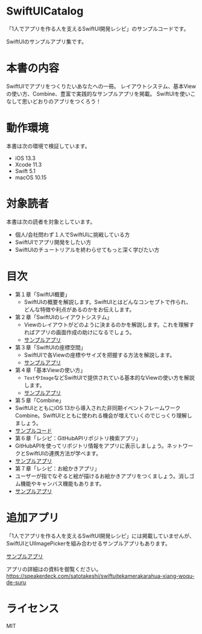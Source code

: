 # SwiftUICatalog

「1人でアプリを作る人を支えるSwiftUI開発レシピ」のサンプルコードです。

SwiftUIのサンプルアプリ集です。

# 本書の内容

SwiftUIでアプリをつくりたいあなたへの一冊。
レイアウトシステム、基本Viewの使い方、Combine、豊富で実践的なサンプルアプリを掲載。
SwiftUIを使いこなして思いどおりのアプリをつくろう！

# 動作環境

本書は次の環境で検証しています。

 * iOS 13.3
 * Xcode 11.3
 * Swift 5.1
 * macOS 10.15

# 対象読者

本書は次の読者を対象としています。

 * 個人/会社問わず１人でSwiftUIに挑戦している方
 * SwiftUIでアプリ開発をしたい方
 * SwiftUIのチュートリアルを終わらせてもっと深く学びたい方


# 目次

 * 第１章「SwiftUI概要」
    * SwiftUIの概要を解説します。SwiftUIとはどんなコンセプトで作られ、どんな特徴や利点があるのかをお伝えします。
 * 第２章「SwiftUIのレイアウトシステム」
    * Viewのレイアウトがどのように決まるのかを解説します。これを理解すればアプリの画面作成の助けになるでしょう。
    * [サンプルアプリ](https://github.com/SatoTakeshiX/SwiftUICatalog/tree/master/SwiftUIOverview)
 * 第３章「SwiftUIの座標空間」
    * SwiftUIで各Viewの座標やサイズを把握する方法を解説します。
    * [サンプルアプリ](https://github.com/SatoTakeshiX/SwiftUICatalog/tree/master/GeometryReaderSample)
 * 第４章「基本Viewの使い方」
    * `Text`や`Image`などSwiftUIで提供されている基本的なViewの使い方を解説します。
    * [サンプルアプリ](https://github.com/SatoTakeshiX/SwiftUICatalog/tree/master/BasicViews)
 * 第５章「Combine」
  * SwiftUIとともにiOS 13から導入された非同期イベントフレームワークCombine。SwiftUIとともに使われる機会が増えていくのでじっくり理解しましょう。
  * [サンプルコード](https://github.com/SatoTakeshiX/SwiftUICatalog/tree/master/CombineIntroduce/CombineIntroduce.playground)
 * 第６章「レシピ：GitHubAPIリポジトリ検索アプリ」
  * GitHubAPIを使ってリポジトリ情報をアプリに表示しましょう。ネットワークとSwiftUIの連携方法が学べます。
  * [サンプルアプリ](https://github.com/SatoTakeshiX/SwiftUICatalog/tree/master/GitHubApiClientSample)
 * 第７章「レシピ：お絵かきアプリ」
  * ユーザーが指でなぞると絵が描けるお絵かきアプリをつくましょう。消しゴム機能やキャンバス機能もあります。
  * [サンプルアプリ](https://github.com/SatoTakeshiX/SwiftUICatalog/tree/master/DrawingApp)

# 追加アプリ

「1人でアプリを作る人を支えるSwiftUI開発レシピ」には掲載していませんが、SwiftUIとUIImagePickerを組み合わせるサンプルアプリもあります。

[サンプルアプリ](https://github.com/SatoTakeshiX/SwiftUICatalog/tree/master/CameraSample)

アプリの詳細はの資料を御覧ください。
https://speakerdeck.com/satotakeshi/swiftuitekamerakarahua-xiang-woqu-de-suru


# ライセンス

MIT
